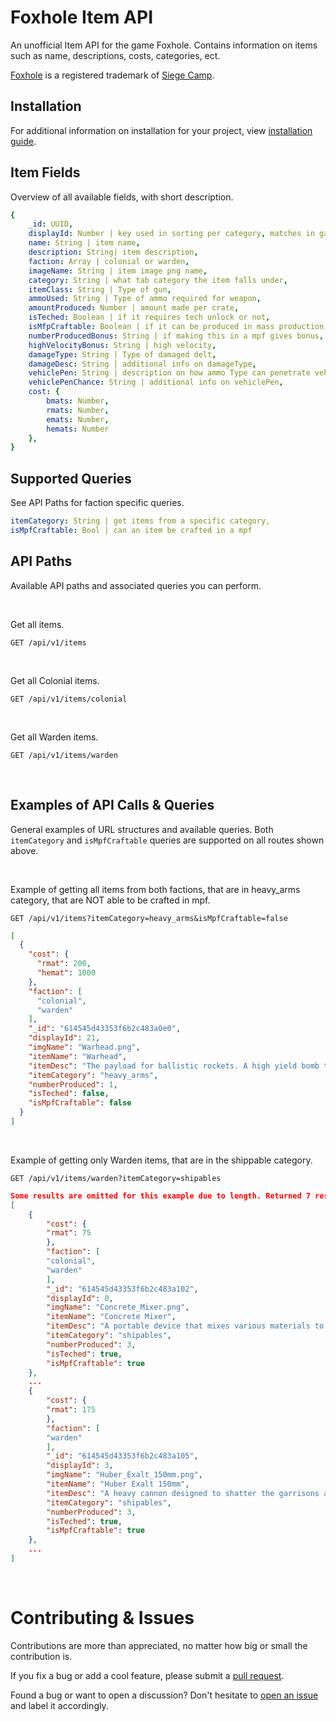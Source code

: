 # Foxhole Item API
An unofficial Item API for the game Foxhole. Contains information on items such as name, descriptions, costs, categories, ect.

[Foxhole](https://www.foxholegame.com/) is a registered trademark of [Siege Camp](https://www.siegecamp.com/).

## Installation
For additional information on installation for your project, view [installation guide](./setup/README.md).

## Item Fields
Overview of all available fields, with short description.
```YAML
{
    _id: UUID,
    displayId: Number | key used in sorting per category, matches in game menu
    name: String | item name,
    description: String| item description,
    faction: Array | colonial or warden,
    imageName: String | item image png name,
    category: String | what tab category the item falls under,
    itemClass: String | Type of gun,
    ammoUsed: String | Type of ammo required for weapon,
    amountProduced: Number | amount made per crate,
    isTeched: Boolean | if it requires tech unlock or not,
    isMfpCraftable: Boolean | if it can be produced in mass production factory,
    numberProducedBonus: String | if making this in a mpf gives bonus,
    highVelocityBonus: String | high velocity,
    damageType: String | Type of damaged delt,
    damageDesc: String | additional info on damageType,
    vehiclePen: String | description on how ammo Type can penetrate vehicles,
    vehiclePenChance: String | additional info on vehiclePen,
    cost: {
        bmats: Number,
        rmats: Number,
        emats: Number,
        hemats: Number
    },
}
```

## Supported Queries
See API Paths for faction specific queries.
```YAML
itemCategory: String | get items from a specific category,
isMpfCraftable: Bool | can an item be crafted in a mpf
```

## API Paths
Available API paths and associated queries you can perform.

<br />

Get all items.
```
GET /api/v1/items
```

<br />

Get all Colonial items.
```
GET /api/v1/items/colonial
```
<br />

Get all Warden items.
```
GET /api/v1/items/warden
```

<br />

## Examples of API Calls & Queries
General examples of URL structures and available queries. Both `itemCategory` and `isMpfCraftable` queries are supported on all routes shown above.

<br />

Example of getting all items from both factions, that are in heavy_arms category, that are NOT able to be crafted in mpf.
```
GET /api/v1/items?itemCategory=heavy_arms&isMpfCraftable=false
```
```JSON
[
  {
    "cost": {
      "rmat": 200,
      "hemat": 1000
    },
    "faction": [
      "colonial",
      "warden"
    ],
    "_id": "614545d43353f6b2c483a0e0",
    "displayId": 21,
    "imgName": "Warhead.png",
    "itemName": "Warhead",
    "itemDesc": "The payload for ballistic rockets. A high yield bomb that delivers over 3 tons of TNT and is capable of leveling an entire village or town block.",
    "itemCategory": "heavy_arms",
    "numberProduced": 1,
    "isTeched": false,
    "isMpfCraftable": false
  }
]
```


<br />

Example of getting only Warden items, that are in the shippable category. 
```
GET /api/v1/items/warden?itemCategory=shipables
```
```JSON
Some results are omitted for this example due to length. Returned 7 results.
[
    {
        "cost": {
        "rmat": 75
        },
        "faction": [
        "colonial",
        "warden"
        ],
        "_id": "614545d43353f6b2c483a102",
        "displayId": 0,
        "imgName": "Concrete_Mixer.png",
        "itemName": "Concrete Mixer",
        "itemDesc": "A portable device that mixes various materials to form Concrete, which are used to build heavily fortified structures.",
        "itemCategory": "shipables",
        "numberProduced": 3,
        "isTeched": true,
        "isMpfCraftable": true
    },
    ...
    {
        "cost": {
        "rmat": 175
        },
        "faction": [
        "warden"
        ],
        "_id": "614545d43353f6b2c483a105",
        "displayId": 3,
        "imgName": "Huber_Exalt_150mm.png",
        "itemName": "Huber Exalt 150mm",
        "itemDesc": "A heavy cannon designed to shatter the garrisons and fortifications of advancing forces. The Exalt is best utilized when placed into a defensive position to take advantage of its impressive range.",
        "itemCategory": "shipables",
        "numberProduced": 3,
        "isTeched": true,
        "isMpfCraftable": true
    },
    ...
]
```

<br />

# Contributing & Issues
Contributions are more than appreciated, no matter how big or small the contribution is.

If you fix a bug or add a cool feature, please submit a [pull request](https://github.com/joshuaHallee/foxhole-item-api/compare).

Found a bug or want to open a discussion? Don't hesitate to [open an issue](https://github.com/joshuaHallee/foxhole-item-api/issues/new) and label it accordingly.
